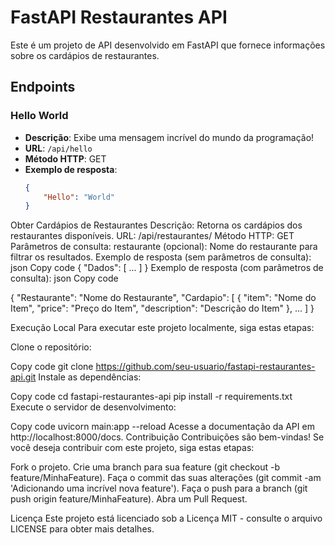 # FastAPI Restaurantes API

Este é um projeto de API desenvolvido em FastAPI que fornece informações sobre os cardápios de restaurantes.

## Endpoints

### Hello World

- **Descrição**: Exibe uma mensagem incrível do mundo da programação!
- **URL**: `/api/hello`
- **Método HTTP**: GET
- **Exemplo de resposta**:
  ```json
  {
      "Hello": "World"
  }
Obter Cardápios de Restaurantes
Descrição: Retorna os cardápios dos restaurantes disponíveis.
URL: /api/restaurantes/
Método HTTP: GET
Parâmetros de consulta:
restaurante (opcional): Nome do restaurante para filtrar os resultados.
Exemplo de resposta (sem parâmetros de consulta):
json
Copy code
{
    "Dados": [ ... ]
}
Exemplo de resposta (com parâmetros de consulta):
json
Copy code

{
    "Restaurante": "Nome do Restaurante",
    "Cardapio": [
        {
            "item": "Nome do Item",
            "price": "Preço do Item",
            "description": "Descrição do Item"
        },
        ...
    ]
}

Execução Local
Para executar este projeto localmente, siga estas etapas:

Clone o repositório:

Copy code
git clone https://github.com/seu-usuario/fastapi-restaurantes-api.git
Instale as dependências:

Copy code
cd fastapi-restaurantes-api
pip install -r requirements.txt
Execute o servidor de desenvolvimento:

Copy code
uvicorn main:app --reload
Acesse a documentação da API em http://localhost:8000/docs.
Contribuição
Contribuições são bem-vindas! Se você deseja contribuir com este projeto, siga estas etapas:

Fork o projeto.
Crie uma branch para sua feature (git checkout -b feature/MinhaFeature).
Faça o commit das suas alterações (git commit -am 'Adicionando uma incrível nova feature').
Faça o push para a branch (git push origin feature/MinhaFeature).
Abra um Pull Request.

Licença
Este projeto está licenciado sob a Licença MIT - consulte o arquivo LICENSE para obter mais detalhes.
